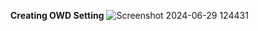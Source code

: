 **Creating OWD Setting**
![Screenshot 2024-06-29 124431](https://github.com/skRahil06/A-CRM-APPLICATION-FOR-WHOLESALE-RICE-MILL/assets/110285265/b3787f79-5f19-4adb-ae2e-6fcb6fce9feb)
